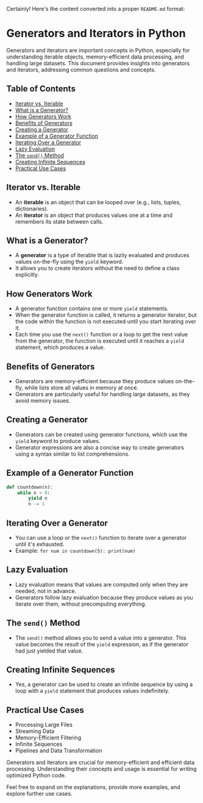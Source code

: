 Certainly! Here's the content converted into a proper `README.md` format:

# Generators and Iterators in Python

Generators and iterators are important concepts in Python, especially for understanding iterable objects, memory-efficient data processing, and handling large datasets. This document provides insights into generators and iterators, addressing common questions and concepts.

## Table of Contents

- [Iterator vs. Iterable](#iterator-vs-iterable)
- [What is a Generator?](#what-is-a-generator)
- [How Generators Work](#how-generators-work)
- [Benefits of Generators](#benefits-of-generators)
- [Creating a Generator](#creating-a-generator)
- [Example of a Generator Function](#example-of-a-generator-function)
- [Iterating Over a Generator](#iterating-over-a-generator)
- [Lazy Evaluation](#lazy-evaluation)
- [The `send()` Method](#the-send-method)
- [Creating Infinite Sequences](#creating-infinite-sequences)
- [Practical Use Cases](#practical-use-cases)

## Iterator vs. Iterable

- An **iterable** is an object that can be looped over (e.g., lists, tuples, dictionaries).
- An **iterator** is an object that produces values one at a time and remembers its state between calls.

## What is a Generator?

- A **generator** is a type of iterable that is lazily evaluated and produces values on-the-fly using the `yield` keyword.
- It allows you to create iterators without the need to define a class explicitly.

## How Generators Work

- A generator function contains one or more `yield` statements.
- When the generator function is called, it returns a generator iterator, but the code within the function is not executed until you start iterating over it.
- Each time you use the `next()` function or a loop to get the next value from the generator, the function is executed until it reaches a `yield` statement, which produces a value.

## Benefits of Generators

- Generators are memory-efficient because they produce values on-the-fly, while lists store all values in memory at once.
- Generators are particularly useful for handling large datasets, as they avoid memory issues.

## Creating a Generator

- Generators can be created using generator functions, which use the `yield` keyword to produce values.
- Generator expressions are also a concise way to create generators using a syntax similar to list comprehensions.

## Example of a Generator Function

```python
def countdown(n):
    while n > 0:
        yield n
        n -= 1
```

## Iterating Over a Generator

- You can use a loop or the `next()` function to iterate over a generator until it's exhausted.
- Example: `for num in countdown(5): print(num)`

## Lazy Evaluation

- Lazy evaluation means that values are computed only when they are needed, not in advance.
- Generators follow lazy evaluation because they produce values as you iterate over them, without precomputing everything.

## The `send()` Method

- The `send()` method allows you to send a value into a generator. This value becomes the result of the `yield` expression, as if the generator had just yielded that value.

## Creating Infinite Sequences

- Yes, a generator can be used to create an infinite sequence by using a loop with a `yield` statement that produces values indefinitely.

## Practical Use Cases

- Processing Large Files
- Streaming Data
- Memory-Efficient Filtering
- Infinite Sequences
- Pipelines and Data Transformation

Generators and iterators are crucial for memory-efficient and efficient data processing. Understanding their concepts and usage is essential for writing optimized Python code.

Feel free to expand on the explanations, provide more examples, and explore further use cases.
